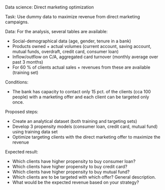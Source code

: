 Data science: Direct marketing optimization 

Task: 
Use dummy data to maximize revenue from direct marketing campaigns. 

Data: 
For the analysis, several tables are available:
- Social-demographical data (age, gender, tenure in a bank) 
- Products owned + actual volumes (current account, saving account, mutual funds, overdraft, 
  credit card, consumer loan) 
- Inflow/outflow on C/A, aggregated card turnover (monthly average over past 3 months) 
- For 60 % of clients actual sales + revenues from these are available (training set) 

Conditions: 
- The bank has capacity to contact only 15 pct. of the clients (cca 100 people) with a marketing 
  offer and each client can be targeted only once. 

Proposed steps: 
- Create an analytical dataset (both training and targeting sets) 
- Develop 3 propensity models (consumer loan, credit card, mutual fund) using training data set 
- Optimize targeting clients with the direct marketing offer to maximize the revenue 

Expected result: 
- Which clients have higher propensity to buy consumer loan? 
- Which clients have higher propensity to buy credit card? 
- Which clients have higher propensity to buy mutual fund? 
- Which clients are to be targeted with which offer? General description. 
- What would be the expected revenue based on your strategy? 
